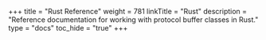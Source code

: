 +++
title = "Rust Reference"
weight = 781
linkTitle = "Rust"
description = "Reference documentation for working with protocol buffer classes in Rust."
type = "docs"
toc_hide = "true"
+++
